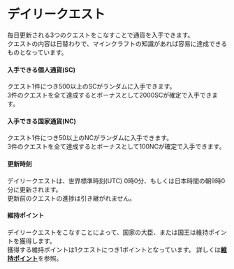 # デイリークエスト
毎日更新される3つのクエストをこなすことで通貨を入手できます。  
クエストの内容は日替わりで、マインクラフトの知識があれば容易に達成できるものとなっています。  

#### 入手できる個人通貨(SC)  

クエスト1件につき500以上のSCがランダムに入手できます。  
3件のクエストを全て達成するとボーナスとして2000SCが確定で入手できます。

#### 入手できる国家通貨(NC)  

クエスト1件につき50以上のNCがランダムに入手できます。  
3件のクエストを全て達成するとボーナスとして100NCが確定で入手できます。

#### 更新時刻  

デイリークエストは、世界標準時刻(UTC) 0時0分、もしくは日本時間の朝9時0分に更新されます。  
更新前のクエストの進捗は引き継がれません。

#### 維持ポイント  

デイリークエストをこなすことによって、国家の大臣、または国王は維持ポイントを獲得します。  
獲得する維持ポイントは1クエストにつき1ポイントとなっています。
詳しくは[**維持ポイント**](/guide/point)を参照。
